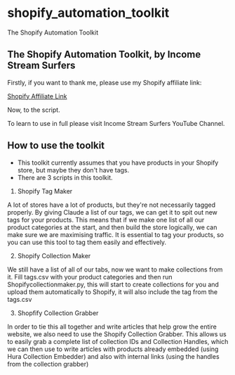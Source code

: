 # shopify_automation_toolkit
The Shopify Automation Toolkit

## The Shopify Automation Toolkit, by Income Stream Surfers

Firstly, if you want to thank me, please use my Shopify affiliate link:

[Shopify Affiliate Link](https://shopify.pxf.io/anWAnR)

Now, to the script.

To learn to use in full please visit Income Stream Surfers YouTube Channel.

## How to use the toolkit

- This toolkit currently assumes that you have products in your Shopify store, but maybe they don't have tags.
- There are 3 scripts in this toolkit.

1. Shopify Tag Maker

A lot of stores have a lot of products, but they're not necessarily tagged properly. By giving Claude a list of our tags, we can get it to spit out new tags for your products. This means that if we make one list of all our product categories at the start, and then build the store logically, we can make sure we are maximising traffic. It is essential to tag your products, so you can use this tool to tag them easily and effectively.

2. Shopify Collection Maker

We still have a list of all of our tabs, now we want to make collections from it. Fill tags.csv with your product categories and then run Shopifycollectionmaker.py, this will start to create collections for you and upload them automatically to Shopify, it will also include the tag from the tags.csv

3. Shopfify Collection Grabber

In order to tie this all together and write articles that help grow the entire website, we also need to use the Shopify Collection Grabber. This allows us to easily grab a complete list of collection IDs and Collection Handles, which we can then use to write articles with products already embedded (using Hura Collection Embedder) and also with internal links (using the handles from the collection grabber)

